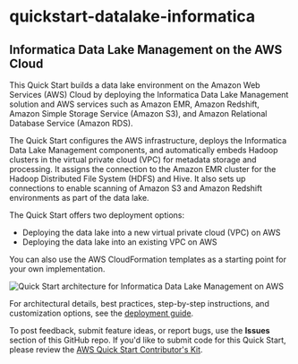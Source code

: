 # quickstart-datalake-informatica
## Informatica Data Lake Management on the AWS Cloud

This Quick Start builds a data lake environment on the Amazon Web Services (AWS) Cloud by deploying the Informatica Data Lake Management solution and AWS services such as Amazon EMR, Amazon Redshift, Amazon Simple Storage Service (Amazon S3), and Amazon Relational Database Service (Amazon RDS).

The Quick Start configures the AWS infrastructure, deploys the Informatica Data Lake Management components, and automatically embeds Hadoop clusters in the virtual private cloud (VPC) for metadata storage and processing. It assigns the connection to the Amazon EMR cluster for the Hadoop Distributed File System (HDFS) and Hive. It also sets up connections to enable scanning of Amazon S3 and Amazon Redshift environments as part of the data lake.

The Quick Start offers two deployment options:

- Deploying the data lake into a new virtual private cloud (VPC) on AWS
- Deploying the data lake into an existing VPC on AWS

You can also use the AWS CloudFormation templates as a starting point for your own implementation.

![Quick Start architecture for Informatica Data Lake Management on AWS](https://d0.awsstatic.com/partner-network/QuickStart/datasheets/informatica-data-lake-architecture-on-aws.png)

For architectural details, best practices, step-by-step instructions, and customization options, see the 
[deployment guide](https://s3.amazonaws.com/quickstart-reference/datalake/informatica/latest/doc/informatica-data-lake-management-on-the-aws-cloud.pdf).

To post feedback, submit feature ideas, or report bugs, use the **Issues** section of this GitHub repo.
If you'd like to submit code for this Quick Start, please review the [AWS Quick Start Contributor's Kit](https://aws-quickstart.github.io/). 
